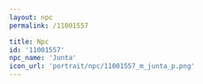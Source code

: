 ```yaml
---
layout: npc
permalink: /11001557

title: Npc
id: '11001557'
npc_name: 'Junta'
icon_url: 'portrait/npc/11001557_m_junta_p.png'
---
```

